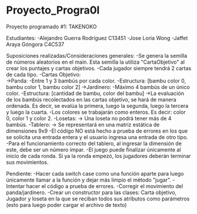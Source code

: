 # Proyecto_Progra0I
Proyecto programado #1:  TAKENOKO 

Estudiantes:
    -Alejandro Guerra Rodríguez C13451
    -Jose Loria Wong 
    -Jaffet Araya Góngora C4C537


Suposiciones realizadas/Consideraciones generales:
    -Se genera la semilla de números aleatorios en el main. Esta semilla la utiliza "CartaObjetivo" al crear los        puntajes y cartas objetivos.
    -Cada jugador siempre tendrá 2 cartas de cada tipo.
    -Cartas Objetivo:  
        ->Panda: 
            -Entre 1 y 3 bambús por cada color.
            -Estructura: [bambu color 0, bambu color 1, bambu color 2]
        ->Jardinero: 
            -Máximo 4 bambús de un único color.
            -Estructura: [cantidad de bambu, color del bambu]
        ->La evaluación de los bambús recolectados en las cartas objetivo, se hará de manera ordenada. Es decir, se evalúa la primera, luego la segunda, luego la tercera y luego la cuarta.
    -Los colores se trabajarán como enteros. Es decir: color 0, color 1 y color 2.
    -Losetas:
        -> Una loseta no podrá tener más de 4 bambús.
    -Tablero:
        -> Se representará en una matriz estática de dimensiones 9x9
    -El código NO está hecho a prueba de errores en los que se solicita una entrada entera y el usuario ingresa una entrada de otro tipo.
    -Para el funcionamiento correcto del tablero, al ingresar la dimensión de este, debe ser un número impar.
    -El juego puede finalizar únicamente al inicio de cada ronda. Si ya la ronda empezó, los jugadores deberán terminar sus movimientos.
        


Pendiente:
    -Hacer cada switch case como una función aparte para luego únicamente llamar a la función y dejar más limpio el método "jugar".
    -Intentar hacer el código a prueba de errores.
    -Corregir el movimiento del panda/jardinero.
    -Crear un constructor para las clases: Carta objetivo, Jugador y loseta en la que se reciban todos sus atributos como parámetros (esto para luego poder cargar el archivo de texto)